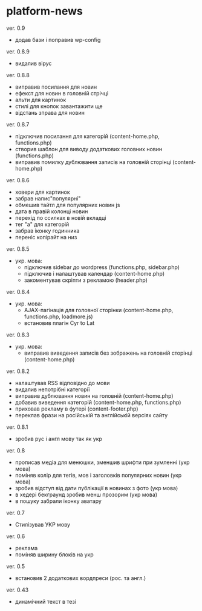 # platform-news
ver. 0.9
  - додав бази і поправив wp-config
  
ver. 0.8.9
  - видалив вірус
  
ver. 0.8.8
  - виправив посилання для новин
  - ефекст для новин в головній стрічці
  - альти для картинок
  - стилі для кнопок завантажити ще
  - відстань зправа для новин
  
ver. 0.8.7
  - підключив посилання для категорій (content-home.php, functions.php)
  - створив шаблон для виводу додаткових головних новин (functions.php)
  - виправив помилку дублювання записів на головній сторінці (content-home.php)

ver. 0.8.6
  - ховери для картинок
  - забрав напис"популярні"
  - обмешив тайтл для популярних новин js
  - дата в правій колонці новин
  - перехід по ссилках в новій вкладці
  - тег "a" для категорій
  - забрав іконку годинника
  - переніс копірайт на низ

ver. 0.8.5
  - укр. мова:
    - підключив sidebar до wordpress (functions.php, sidebar.php)
    - підключив і налаштував календар (content-home.php)
    - закоментував скріпти з рекламою (header.php)

ver. 0.8.4
  - укр. мова:
    - AJAX-пагінація для головної сторінки (content-home.php, functions.php, loadmore.js)
    - встановив плагін Cyr to Lat

ver. 0.8.3
  - укр. мова:
    - виправив виведення записів без зображень на головній сторінці (content-home.php)

ver. 0.8.2
  - налаштував RSS відповідно до мови
  - видалив непотрібні категорії
  - виправив дублювання новин на головній (content-home.php)
  - добавив виведення категорій (content-home.php, functions.php)
  - приховав рекламу в футері (content-footer.php)
  - переклав фрази на російській та англійській версіях сайту

ver. 0.8.1
  - зробив рус і англ мову так як укр

ver. 0.8
  - прописав медіа для менюшки, зменшив шрифти при зумленні (укр мова)
  - поміняв колір для тегів, мов і заголовків популярних новин (укр мова)
  - зробив відступ від дати публікації в новинах з фото (укр мова)
  - в хедері бекграунд зробив менш прозорим (укр мова)
  - в пошуку забрали іконку аватару

ver. 0.7
  - Стилізував УКР мову

ver. 0.6
  - реклама
  - поміняв ширину блоків на укр

ver. 0.5
  - встановив 2 додаткових вордпреси (рос. та англ.)

ver. 0.43
  - динамічний текст в тезі <title> (header.php)
  - закоментував вивід джерела новини (content-home.php, functions.php)
  - перейменував БД з platform_news.sql на platformnews.sql

ver. 0.42
  - виправив вивід новин на головній сторінці (header.php)

ver. 0.41
  - редірект на головну сторінку після зміни мови (navigation.php)
  - забрав виведення тегів для короткого опису

ver. 0.4
  - завершив переклад сайту
  - додав кілька сайтів-донорів
  - налаштував сортування RSS по категоріях
  - зробив правильний вивід категорій в навігації
  - встановив плагін Bulk Delete (видалення усіх записів)

ver. 0.35
  - зробив виведення навігації відповідно до мови

ver. 0.34
  - почав вручну писати перемикач мов

ver. 0.33
  - видалив плагін Duplicate Post
  - встановив та плагін Polylang (багатомовність)
  - налаштував збір та вивід новин по мовам (вивід з помилками)

ver. 0.32
  - встановив плагін FeedWordPress
  - підключив головну сторінку

ver. 0.31
  - частково підключив до wordpress

ver. 0.3
  - створив сторінки категорій і пошуку
  
ver. 0.2
  - наверстав головну сторінку
  - адаптивна верстка
  